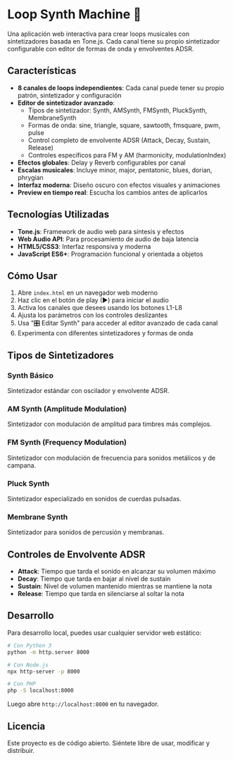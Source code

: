 # Loop Synth Machine 🎹

Una aplicación web interactiva para crear loops musicales con sintetizadores basada en Tone.js. Cada canal tiene su propio sintetizador configurable con editor de formas de onda y envolventes ADSR.

## Características

- **8 canales de loops independientes**: Cada canal puede tener su propio patrón, sintetizador y configuración
- **Editor de sintetizador avanzado**: 
  - Tipos de sintetizador: Synth, AMSynth, FMSynth, PluckSynth, MembraneSynth
  - Formas de onda: sine, triangle, square, sawtooth, fmsquare, pwm, pulse
  - Control completo de envolvente ADSR (Attack, Decay, Sustain, Release)
  - Controles específicos para FM y AM (harmonicity, modulationIndex)
- **Efectos globales**: Delay y Reverb configurables por canal
- **Escalas musicales**: Incluye minor, major, pentatonic, blues, dorian, phrygian
- **Interfaz moderna**: Diseño oscuro con efectos visuales y animaciones
- **Preview en tiempo real**: Escucha los cambios antes de aplicarlos

## Tecnologías Utilizadas

- **Tone.js**: Framework de audio web para síntesis y efectos
- **Web Audio API**: Para procesamiento de audio de baja latencia
- **HTML5/CSS3**: Interfaz responsiva y moderna
- **JavaScript ES6+**: Programación funcional y orientada a objetos

## Cómo Usar

1. Abre `index.html` en un navegador web moderno
2. Haz clic en el botón de play (▶) para iniciar el audio
3. Activa los canales que desees usando los botones L1-L8
4. Ajusta los parámetros con los controles deslizantes
5. Usa "🎛️ Editar Synth" para acceder al editor avanzado de cada canal
6. Experimenta con diferentes sintetizadores y formas de onda

## Tipos de Sintetizadores

### Synth Básico
Sintetizador estándar con oscilador y envolvente ADSR.

### AM Synth (Amplitude Modulation)
Sintetizador con modulación de amplitud para timbres más complejos.

### FM Synth (Frequency Modulation)
Sintetizador con modulación de frecuencia para sonidos metálicos y de campana.

### Pluck Synth
Sintetizador especializado en sonidos de cuerdas pulsadas.

### Membrane Synth
Sintetizador para sonidos de percusión y membranas.

## Controles de Envolvente ADSR

- **Attack**: Tiempo que tarda el sonido en alcanzar su volumen máximo
- **Decay**: Tiempo que tarda en bajar al nivel de sustain
- **Sustain**: Nivel de volumen mantenido mientras se mantiene la nota
- **Release**: Tiempo que tarda en silenciarse al soltar la nota

## Desarrollo

Para desarrollo local, puedes usar cualquier servidor web estático:

```bash
# Con Python 3
python -m http.server 8000

# Con Node.js
npx http-server -p 8000

# Con PHP
php -S localhost:8000
```

Luego abre `http://localhost:8000` en tu navegador.

## Licencia

Este proyecto es de código abierto. Siéntete libre de usar, modificar y distribuir.